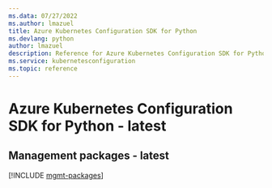 ```yaml
---
ms.data: 07/27/2022
ms.author: lmazuel
title: Azure Kubernetes Configuration SDK for Python
ms.devlang: python
author: lmazuel
description: Reference for Azure Kubernetes Configuration SDK for Python
ms.service: kubernetesconfiguration
ms.topic: reference
---
```

# Azure Kubernetes Configuration SDK for Python - latest

## Management packages - latest
[!INCLUDE [mgmt-packages](kubernetes-configuration-mgmt-index.md)]